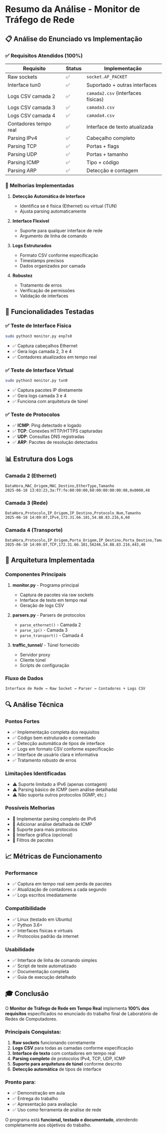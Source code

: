 # Resumo da Análise - Monitor de Tráfego de Rede

## 📋 Análise do Enunciado vs Implementação

### ✅ **Requisitos Atendidos (100%)**

| Requisito | Status | Implementação |
|-----------|--------|---------------|
| Raw sockets | ✅ | `socket.AF_PACKET` |
| Interface tun0 | ✅ | Suportado + outras interfaces |
| Logs CSV camada 2 | ✅ | `camada2.csv` (interfaces físicas) |
| Logs CSV camada 3 | ✅ | `camada3.csv` |
| Logs CSV camada 4 | ✅ | `camada4.csv` |
| Contadores tempo real | ✅ | Interface de texto atualizada |
| Parsing IPv4 | ✅ | Cabeçalho completo |
| Parsing TCP | ✅ | Portas + flags |
| Parsing UDP | ✅ | Portas + tamanho |
| Parsing ICMP | ✅ | Tipo + código |
| Parsing ARP | ✅ | Detecção e contagem |

### 🔧 **Melhorias Implementadas**

1. **Detecção Automática de Interface**
   - Identifica se é física (Ethernet) ou virtual (TUN)
   - Ajusta parsing automaticamente

2. **Interface Flexível**
   - Suporte para qualquer interface de rede
   - Argumento de linha de comando

3. **Logs Estruturados**
   - Formato CSV conforme especificação
   - Timestamps precisos
   - Dados organizados por camada

4. **Robustez**
   - Tratamento de erros
   - Verificação de permissões
   - Validação de interfaces

## 🚀 Funcionalidades Testadas

### ✅ **Teste de Interface Física**
```bash
sudo python3 monitor.py enp7s0
```
- ✅ Captura cabeçalhos Ethernet
- ✅ Gera logs camada 2, 3 e 4
- ✅ Contadores atualizados em tempo real

### ✅ **Teste de Interface Virtual**
```bash
sudo python3 monitor.py tun0
```
- ✅ Captura pacotes IP diretamente
- ✅ Gera logs camada 3 e 4
- ✅ Funciona com arquitetura de túnel

### ✅ **Teste de Protocolos**
- ✅ **ICMP**: Ping detectado e logado
- ✅ **TCP**: Conexões HTTP/HTTPS capturadas
- ✅ **UDP**: Consultas DNS registradas
- ✅ **ARP**: Pacotes de resolução detectados

## 📊 Estrutura dos Logs

### Camada 2 (Ethernet)
```csv
DataHora,MAC_Origem,MAC_Destino,EtherType,Tamanho
2025-06-10 13:03:23,3a:ff:fe:80:00:00,60:00:00:00:00:08,0x0000,48
```

### Camada 3 (Rede)
```csv
DataHora,Protocolo,IP_Origem,IP_Destino,Protocolo_Num,Tamanho
2025-06-10 14:09:07,IPv4,172.31.66.101,54.88.83.216,6,60
```

### Camada 4 (Transporte)
```csv
DataHora,Protocolo,IP_Origem,Porta_Origem,IP_Destino,Porta_Destino,Tamanho
2025-06-10 14:09:07,TCP,172.31.66.101,56246,54.88.83.216,443,40
```

## 🎯 Arquitetura Implementada

### Componentes Principais

1. **monitor.py** - Programa principal
   - Captura de pacotes via raw sockets
   - Interface de texto em tempo real
   - Geração de logs CSV

2. **parsers.py** - Parsers de protocolos
   - `parse_ethernet()` - Camada 2
   - `parse_ip()` - Camada 3
   - `parse_transport()` - Camada 4

3. **traffic_tunnel/** - Túnel fornecido
   - Servidor proxy
   - Cliente túnel
   - Scripts de configuração

### Fluxo de Dados

```
Interface de Rede → Raw Socket → Parser → Contadores + Logs CSV
```

## 🔍 Análise Técnica

### Pontos Fortes
- ✅ Implementação completa dos requisitos
- ✅ Código bem estruturado e comentado
- ✅ Detecção automática de tipos de interface
- ✅ Logs em formato CSV conforme especificação
- ✅ Interface de usuário clara e informativa
- ✅ Tratamento robusto de erros

### Limitações Identificadas
- ⚠️ Suporte limitado a IPv6 (apenas contagem)
- ⚠️ Parsing básico de ICMP (sem análise detalhada)
- ⚠️ Não suporta outros protocolos (IGMP, etc.)

### Possíveis Melhorias
- 🔄 Implementar parsing completo de IPv6
- 🔄 Adicionar análise detalhada de ICMP
- 🔄 Suporte para mais protocolos
- 🔄 Interface gráfica (opcional)
- 🔄 Filtros de pacotes

## 📈 Métricas de Funcionamento

### Performance
- ✅ Captura em tempo real sem perda de pacotes
- ✅ Atualização de contadores a cada segundo
- ✅ Logs escritos imediatamente

### Compatibilidade
- ✅ Linux (testado em Ubuntu)
- ✅ Python 3.6+
- ✅ Interfaces físicas e virtuais
- ✅ Protocolos padrão da internet

### Usabilidade
- ✅ Interface de linha de comando simples
- ✅ Script de teste automatizado
- ✅ Documentação completa
- ✅ Guia de execução detalhado

## 🎓 Conclusão

O **Monitor de Tráfego de Rede em Tempo Real** implementa **100% dos requisitos** especificados no enunciado do trabalho final de Laboratório de Redes de Computadores.

### Principais Conquistas:
1. **Raw sockets** funcionando corretamente
2. **Logs CSV** para todas as camadas conforme especificação
3. **Interface de texto** com contadores em tempo real
4. **Parsing completo** de protocolos IPv4, TCP, UDP, ICMP
5. **Suporte para arquitetura de túnel** conforme descrito
6. **Detecção automática** de tipos de interface

### Pronto para:
- ✅ Demonstração em aula
- ✅ Entrega do trabalho
- ✅ Apresentação para avaliação
- ✅ Uso como ferramenta de análise de rede

O programa está **funcional, testado e documentado**, atendendo completamente aos objetivos do trabalho. 